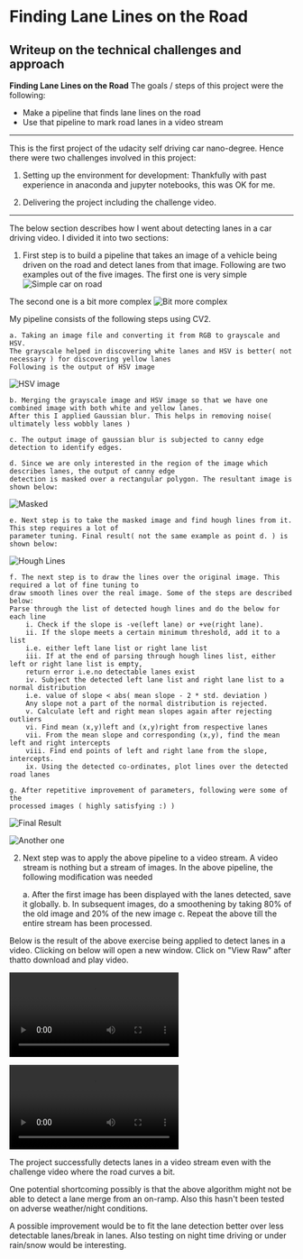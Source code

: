 # **Finding Lane Lines on the Road** 

## Writeup on the technical challenges and approach

**Finding Lane Lines on the Road**
The goals / steps of this project were the following:
* Make a pipeline that finds lane lines on the road
* Use that pipeline to mark road lanes in a video stream


[//]: # (Image References)

[image1]: ./test_images/solidWhiteCurve.jpg "First Image"

[image2]: ./test_images/whiteCarLaneSwitch.jpg "yellow and white lanes"

[image3]: ./test_images_output/HSVLane "HSV Image"

[image4]: ./test_images_output/Masked "Masked(Region of Interest)"

[image5]: ./test_images_output/img_houghLines "Hough Lines"

[image6]: ./test_images_output/solidWhiteCurve_WithLanes "Lane Detected"

[image7]: ./test_images_output/whiteCarLaneSwitch_WithLanes "Mixed lane detected"

---

This is the first project of the udacity self driving car nano-degree. Hence there were two challenges involved in this project:

1) Setting up the environment for development: Thankfully with past experience in anaconda and jupyter notebooks, this was OK for me.

2) Delivering the project including the challenge video. 


---


The below section describes how I went about detecting lanes in a car driving video. I divided it into two sections:

1. First step is to build a pipeline that takes an image of a vehicle being driven on the road and detect lanes from that image.
Following are two examples out of the five images. The first one is very simple
![Simple car on road][image1]

The second one is a bit more complex
![Bit more complex][image2]

My pipeline consists of the following steps using CV2.

	a. Taking an image file and converting it from RGB to grayscale and HSV. 
	The grayscale helped in discovering white lanes and HSV is better( not necessary ) for discovering yellow lanes
	Following is the output of HSV image

![HSV image][image3]

	b. Merging the grayscale image and HSV image so that we have one combined image with both white and yellow lanes.
	After this I applied Gaussian blur. This helps in removing noise( ultimately less wobbly lanes )

	c. The output image of gaussian blur is subjected to canny edge detection to identify edges.

	d. Since we are only interested in the region of the image which describes lanes, the output of canny edge 
	detection is masked over a rectangular polygon. The resultant image is shown below:

![Masked][image4]

	e. Next step is to take the masked image and find hough lines from it. This step requires a lot of
	parameter tuning. Final result( not the same example as point d. ) is shown below:

![Hough Lines][image5]

	f. The next step is to draw the lines over the original image. This required a lot of fine tuning to
	draw smooth lines over the real image. Some of the steps are described below:
	Parse through the list of detected hough lines and do the below for each line
		i. Check if the slope is -ve(left lane) or +ve(right lane).
		ii. If the slope meets a certain minimum threshold, add it to a list
		i.e. either left lane list or right lane list
		iii. If at the end of parsing through hough lines list, either left or right lane list is empty,
		return error i.e.no detectable lanes exist
		iv. Subject the detected left lane list and right lane list to a normal distribution
		i.e. value of slope < abs( mean slope - 2 * std. deviation )
		Any slope not a part of the normal distribution is rejected.
		v. Calculate left and right mean slopes again after rejecting outliers
		vi. Find mean (x,y)left and (x,y)right from respective lanes
		vii. From the mean slope and corresponding (x,y), find the mean left and right intercepts
		viii. Find end points of left and right lane from the slope, intercepts.
		ix. Using the detected co-ordinates, plot lines over the detected road lanes 
	
	g. After repetitive improvement of parameters, following were some of the
	processed images ( highly satisfying :) )

![Final Result][image6]

![Another one][image7]

2. Next step was to apply the above pipeline to a video stream. A video stream is nothing but a stream of images.
In the above pipeline, the following modification was needed

	a. After the first image has been displayed with the lanes detected, save it globally.
	b. In subsequent images, do a smoothening by taking 80% of the old image and 20% of the new image
	c. Repeat the above till the entire stream has been processed.

Below is the result of the above exercise being applied to detect lanes in a video. Clicking on below will open a new window.
Click on "View Raw" after thatto download and play video.

![Straight Lanes](./test_videos_output/solidYellowLeft.mp4)

![Curved Lanes](./test_videos_output/challenge.mp4)


The project successfully detects lanes in a video stream even with the challenge video where the road curves a bit. 


One potential shortcoming possibly is that the above algorithm might not be able to detect a lane merge from an on-ramp. Also this hasn't 
been tested on adverse weather/night conditions.


A possible improvement would be to fit the lane detection better over less detectable lanes/break in lanes. Also testing on night time driving
or under rain/snow would be interesting.
